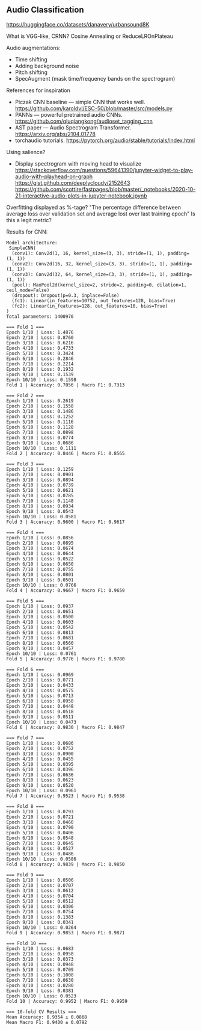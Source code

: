
## Audio Classification

https://huggingface.co/datasets/danavery/urbansound8K

What is VGG-like, CRNN?
Cosine Annealing or ReduceLROnPlateau

Audio augmentations:
- Time shifting
- Adding background noise
- Pitch shifting
- SpecAugment (mask time/frequency bands on the spectrogram)

References for inspiration
- Piczak CNN baseline — simple CNN that works well.
  https://github.com/karoldvl/ESC-50/blob/master/src/models.py
- PANNs — powerful pretrained audio CNNs.
  https://github.com/qiuqiangkong/audioset_tagging_cnn
- AST paper — Audio Spectrogram Transformer.
  https://arxiv.org/abs/2104.01778
- torchaudio tutorials.
  https://pytorch.org/audio/stable/tutorials/index.html

Using salience?

- Display spectrogram with moving head to visualize
https://stackoverflow.com/questions/59641390/jupyter-widget-to-play-audio-with-playhead-on-graph
https://gist.github.com/deeplycloudy/2152643
https://github.com/scottire/fastpages/blob/master/_notebooks/2020-10-21-interactive-audio-plots-in-jupyter-notebook.ipynb

Overfitting displayed as %-tage?
"The percentage difference between average loss over validation set and average lost over last training epoch"
Is this a legit metric?

Results for CNN:

```
Model architecture:
 SimpleCNN(
  (conv1): Conv2d(1, 16, kernel_size=(3, 3), stride=(1, 1), padding=(1, 1))
  (conv2): Conv2d(16, 32, kernel_size=(3, 3), stride=(1, 1), padding=(1, 1))
  (conv3): Conv2d(32, 64, kernel_size=(3, 3), stride=(1, 1), padding=(1, 1))
  (pool): MaxPool2d(kernel_size=2, stride=2, padding=0, dilation=1, ceil_mode=False)
  (dropout): Dropout(p=0.3, inplace=False)
  (fc1): Linear(in_features=10752, out_features=128, bias=True)
  (fc2): Linear(in_features=128, out_features=10, bias=True)
)
Total parameters: 1400970

=== Fold 1 ===
Epoch 1/10 | Loss: 1.4876
Epoch 2/10 | Loss: 0.8760
Epoch 3/10 | Loss: 0.6216
Epoch 4/10 | Loss: 0.4733
Epoch 5/10 | Loss: 0.3424
Epoch 6/10 | Loss: 0.2846
Epoch 7/10 | Loss: 0.2214
Epoch 8/10 | Loss: 0.1932
Epoch 9/10 | Loss: 0.1539
Epoch 10/10 | Loss: 0.1598
Fold 1 | Accuracy: 0.7056 | Macro F1: 0.7313

=== Fold 2 ===
Epoch 1/10 | Loss: 0.2619
Epoch 2/10 | Loss: 0.1558
Epoch 3/10 | Loss: 0.1486
Epoch 4/10 | Loss: 0.1252
Epoch 5/10 | Loss: 0.1116
Epoch 6/10 | Loss: 0.1128
Epoch 7/10 | Loss: 0.0898
Epoch 8/10 | Loss: 0.0774
Epoch 9/10 | Loss: 0.0686
Epoch 10/10 | Loss: 0.1111
Fold 2 | Accuracy: 0.8446 | Macro F1: 0.8565

=== Fold 3 ===
Epoch 1/10 | Loss: 0.1259
Epoch 2/10 | Loss: 0.0901
Epoch 3/10 | Loss: 0.0894
Epoch 4/10 | Loss: 0.0739
Epoch 5/10 | Loss: 0.0621
Epoch 6/10 | Loss: 0.0785
Epoch 7/10 | Loss: 0.1148
Epoch 8/10 | Loss: 0.0934
Epoch 9/10 | Loss: 0.0543
Epoch 10/10 | Loss: 0.0581
Fold 3 | Accuracy: 0.9600 | Macro F1: 0.9617

=== Fold 4 ===
Epoch 1/10 | Loss: 0.0856
Epoch 2/10 | Loss: 0.0895
Epoch 3/10 | Loss: 0.0674
Epoch 4/10 | Loss: 0.0644
Epoch 5/10 | Loss: 0.0522
Epoch 6/10 | Loss: 0.0650
Epoch 7/10 | Loss: 0.0755
Epoch 8/10 | Loss: 0.0801
Epoch 9/10 | Loss: 0.0501
Epoch 10/10 | Loss: 0.0766
Fold 4 | Accuracy: 0.9667 | Macro F1: 0.9659

=== Fold 5 ===
Epoch 1/10 | Loss: 0.0937
Epoch 2/10 | Loss: 0.0651
Epoch 3/10 | Loss: 0.0500
Epoch 4/10 | Loss: 0.0603
Epoch 5/10 | Loss: 0.0542
Epoch 6/10 | Loss: 0.0813
Epoch 7/10 | Loss: 0.0681
Epoch 8/10 | Loss: 0.0560
Epoch 9/10 | Loss: 0.0457
Epoch 10/10 | Loss: 0.0761
Fold 5 | Accuracy: 0.9776 | Macro F1: 0.9780

=== Fold 6 ===
Epoch 1/10 | Loss: 0.0969
Epoch 2/10 | Loss: 0.0771
Epoch 3/10 | Loss: 0.0433
Epoch 4/10 | Loss: 0.0575
Epoch 5/10 | Loss: 0.0713
Epoch 6/10 | Loss: 0.0958
Epoch 7/10 | Loss: 0.0448
Epoch 8/10 | Loss: 0.0518
Epoch 9/10 | Loss: 0.0511
Epoch 10/10 | Loss: 0.0473
Fold 6 | Accuracy: 0.9830 | Macro F1: 0.9847

=== Fold 7 ===
Epoch 1/10 | Loss: 0.0686
Epoch 2/10 | Loss: 0.0752
Epoch 3/10 | Loss: 0.0900
Epoch 4/10 | Loss: 0.0455
Epoch 5/10 | Loss: 0.0395
Epoch 6/10 | Loss: 0.0396
Epoch 7/10 | Loss: 0.0636
Epoch 8/10 | Loss: 0.0623
Epoch 9/10 | Loss: 0.0520
Epoch 10/10 | Loss: 0.0961
Fold 7 | Accuracy: 0.9523 | Macro F1: 0.9538

=== Fold 8 ===
Epoch 1/10 | Loss: 0.0793
Epoch 2/10 | Loss: 0.0721
Epoch 3/10 | Loss: 0.0460
Epoch 4/10 | Loss: 0.0790
Epoch 5/10 | Loss: 0.0406
Epoch 6/10 | Loss: 0.0548
Epoch 7/10 | Loss: 0.0645
Epoch 8/10 | Loss: 0.0527
Epoch 9/10 | Loss: 0.0486
Epoch 10/10 | Loss: 0.0586
Fold 8 | Accuracy: 0.9839 | Macro F1: 0.9850

=== Fold 9 ===
Epoch 1/10 | Loss: 0.0506
Epoch 2/10 | Loss: 0.0707
Epoch 3/10 | Loss: 0.0612
Epoch 4/10 | Loss: 0.0704
Epoch 5/10 | Loss: 0.0512
Epoch 6/10 | Loss: 0.0306
Epoch 7/10 | Loss: 0.0754
Epoch 8/10 | Loss: 0.1383
Epoch 9/10 | Loss: 0.0341
Epoch 10/10 | Loss: 0.0264
Fold 9 | Accuracy: 0.9853 | Macro F1: 0.9871

=== Fold 10 ===
Epoch 1/10 | Loss: 0.0683
Epoch 2/10 | Loss: 0.0958
Epoch 3/10 | Loss: 0.0373
Epoch 4/10 | Loss: 0.0948
Epoch 5/10 | Loss: 0.0709
Epoch 6/10 | Loss: 0.1008
Epoch 7/10 | Loss: 0.0630
Epoch 8/10 | Loss: 0.0280
Epoch 9/10 | Loss: 0.0381
Epoch 10/10 | Loss: 0.0523
Fold 10 | Accuracy: 0.9952 | Macro F1: 0.9959

=== 10-fold CV Results ===
Mean Accuracy: 0.9354 ± 0.0868
Mean Macro F1: 0.9400 ± 0.0792
```

